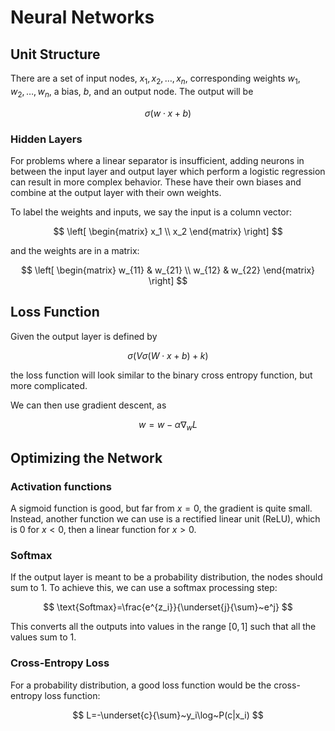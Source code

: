 # Neural Networks

## Unit Structure

There are a set of input nodes, $x_1,x_2,\ldots,x_n$, corresponding weights $w_1,w_2,\ldots,w_n$, a bias, $b$, and an output node. The output will be

$$
\sigma(w\cdot x+b)
$$

### Hidden Layers

For problems where a linear separator is insufficient, adding neurons in between the input layer and output layer which perform a logistic regression can result in more complex behavior. These have their own biases and combine at the output layer with their own weights.

To label the weights and inputs, we say the input is a column vector:

$$
\left[
  \begin{matrix}
    x_1 \\
    x_2
  \end{matrix}
\right]
$$

and the weights are in a matrix:

$$
\left[
  \begin{matrix}
    w_{11} & w_{21} \\
    w_{12} & w_{22}
  \end{matrix}
\right]
$$

## Loss Function

Given the output layer is defined by

$$
\sigma\left(V\sigma(W\cdot x+b)+k\right)
$$

the loss function will look similar to the binary cross entropy function, but more complicated.

We can then use gradient descent, as

$$
w=w-\alpha\nabla_wL
$$

## Optimizing the Network

### Activation functions
A sigmoid function is good, but far from $x=0$, the gradient is quite small. Instead, another function we can use is a rectified linear unit (ReLU), which is 0 for $x<0$, then a linear function for $x>0$.

### Softmax
If the output layer is meant to be a probability distribution, the nodes should sum to 1. To achieve this, we can use a softmax processing step:

$$
\text{Softmax}=\frac{e^{z_i}}{\underset{j}{\sum}~e^j}
$$

This converts all the outputs into values in the range $[0,1]$ such that all the values sum to 1.

### Cross-Entropy Loss
For a probability distribution, a good loss function would be the cross-entropy loss function:

$$
L=-\underset{c}{\sum}~y_i\log~P(c|x_i)
$$
